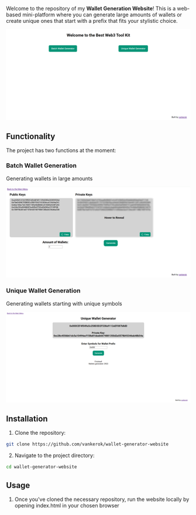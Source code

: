 Welcome to the repository of my **Wallet Generation Website**! This is a web-based mini-platform where you can generate large amounts of wallets or create unique ones that start with a prefix that fits your stylistic choice. 

![Main Page](assets/website-preview/main-page.png)

## Functionality
The project has two functions at the moment:

### Batch Wallet Generation
Generating wallets in large amounts

![Batch Wallet Generation Page](assets/website-preview/batch-wallet-generation-page.png)

### Unique Wallet Generation
Generating wallets starting with unique symbols

![Unique Wallet Generation Page](assets/website-preview/unique-wallet-generation-page.png)

## Installation
1. Clone the repository:
``` bash
git clone https://github.com/vankerok/wallet-generator-website
```

2. Navigate to the project directory:
```bash
cd wallet-generator-website
```

## Usage
1. Once you've cloned the necessary repository, run the website locally by opening index.html in your chosen browser
